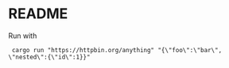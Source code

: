 # README

Run with
```
 cargo run "https://httpbin.org/anything" "{\"foo\":\"bar\", \"nested\":{\"id\":1}}"
```
